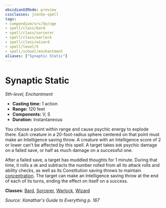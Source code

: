 ```yaml
---
obsidianUIMode: preview
cssclasses: json5e-spell
tags:
- compendium/src/5e/xge
- spell/class/bard
- spell/class/sorcerer
- spell/class/warlock
- spell/class/wizard
- spell/level/5
- spell/school/enchantment
aliases: ["Synaptic Static"]
---
```

# Synaptic Static
*5th-level, Enchantment*  

- **Casting time:** 1 action
- **Range:** 120 feet
- **Components:** V, S
- **Duration:** Instantaneous

You choose a point within range and cause psychic energy to explode there. Each creature in a 20-foot-radius sphere centered on that point must make an Intelligence saving throw. A creature with an Intelligence score of 2 or lower can't be affected by this spell. A target takes `8d6` psychic damage on a failed save, or half as much damage on a successful one.

After a failed save, a target has muddled thoughts for 1 minute. During that time, it rolls a `d6` and subtracts the number rolled from all its attack rolls and ability checks, as well as its Constitution saving throws to maintain [concentration](2.%20GM%20Tools/Misc%20DND%20Handbook/compendium/rules/conditions.md#concentration). The target can make an Intelligence saving throw at the end of each of its turns, ending the effect on itself on a success.

**Classes**: [Bard](/compendium/classes/bard.md), [Sorcerer](/compendium/classes/sorcerer.md), [Warlock](/compendium/classes/warlock.md), [Wizard](/compendium/classes/wizard.md)

*Source: Xanathar's Guide to Everything p. 167*